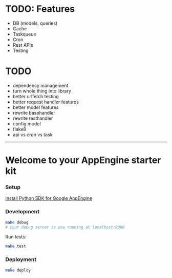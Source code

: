 # TODO: Features
- DB (models, queries)
- Cache
- Taskqueue
- Cron
- Rest APIs
- Testing

# TODO
- dependency management
- turn whole thing into library
- better urlfetch testing
- better request handler features
- better model features
- rewrite basehandler
- rewrite resthandler
- config model
- flake8
- api vs cron vs task



---



# Welcome to your AppEngine starter kit

### Setup

[Install Python SDK for Google AppEngine](https://cloud.google.com/appengine/docs/standard/python/download)

### Development

```sh
make debug
# your debug server is now running at localhost:8080
```

Run tests:

```sh
make test
```

### Deployment

```sh
make deploy
```